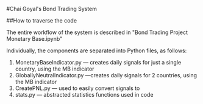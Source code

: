 #Chai Goyal's Bond Trading System

##How to traverse the code

The entire workflow of the system is described in "Bond Trading Project Monetary Base.ipynb"

Individually, the components are separated into Python files, as follows:
1. MonetaryBaseIndicator.py — creates daily signals for just a single country, using the MB indicator
2. GloballyNeutralIndicator.py —creates daily signals for 2 countries, using the MB indicator 
3. CreatePNL.py — used to easily convert signals to 
4. stats.py — abstracted statistics functions used in code

